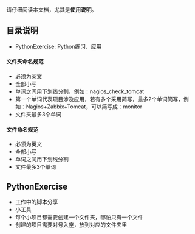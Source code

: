 请仔细阅读本文档，尤其是**使用说明**。

## 目录说明
- PythonExercise: Python练习、应用

#### 文件夹命名规范
- 必须为英文
- 全部小写
- 单词之间用下划线分割，例如：nagios_check_tomcat
- 第一个单词代表项目涉及应用，若有多个采用简写，最多2个单词简写，例如：Nagios+Zabbix+Tomcat，可以简写成：monitor
- 文件夹最多3个单词

#### 文件命名规范
- 必须为英文
- 全部小写
- 单词之间用下划线分割
- 文件最多3个单词

## PythonExercise
- 工作中的脚本分享
- 小工具
- 每个小项目都需要创建一个文件夹，哪怕只有一个文件
- 创建的项目需要对号入座，放到对应的文件夹里



